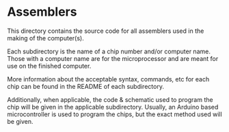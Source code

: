 # Assemblers

This directory contains the source code for all assemblers used in the making of
the computer(s).

Each subdirectory is the name of a chip number and/or computer name. Those with
a computer name are for the microprocessor and are meant for use on the finished
computer.

More information about the acceptable syntax, commands, etc for each chip can be
found in the README of each subdirectory.

Additionally, when applicable, the code & schematic used to program the chip 
will be given in the applicable subdirectory. Usually, an Arduino based
microcontroller is used to program the chips, but the exact method used will be
given.
